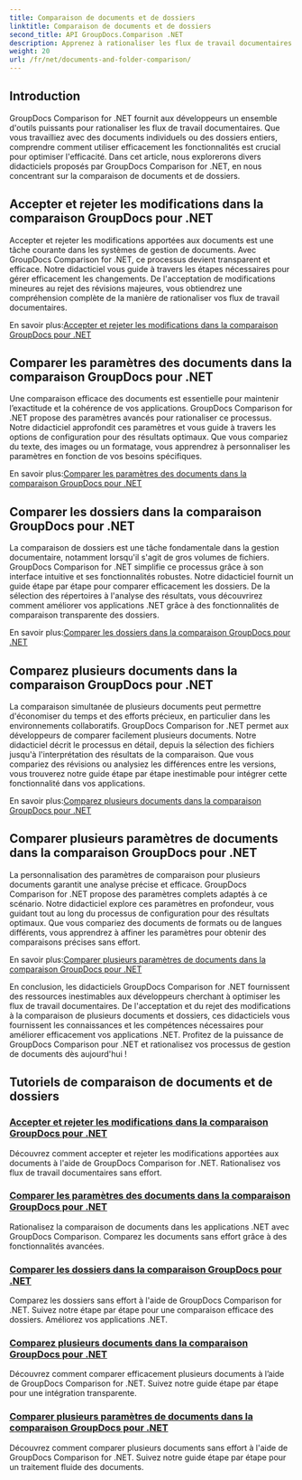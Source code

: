 ```yaml
---
title: Comparaison de documents et de dossiers
linktitle: Comparaison de documents et de dossiers
second_title: API GroupDocs.Comparison .NET
description: Apprenez à rationaliser les flux de travail documentaires avec les didacticiels GroupDocs Comparison for .NET. Acceptez, rejetez les modifications et comparez les documents et les dossiers sans effort.
weight: 20
url: /fr/net/documents-and-folder-comparison/
---
```

## Introduction

GroupDocs Comparison for .NET fournit aux développeurs un ensemble d'outils puissants pour rationaliser les flux de travail documentaires. Que vous travailliez avec des documents individuels ou des dossiers entiers, comprendre comment utiliser efficacement les fonctionnalités est crucial pour optimiser l'efficacité. Dans cet article, nous explorerons divers didacticiels proposés par GroupDocs Comparison for .NET, en nous concentrant sur la comparaison de documents et de dossiers.

## Accepter et rejeter les modifications dans la comparaison GroupDocs pour .NET

Accepter et rejeter les modifications apportées aux documents est une tâche courante dans les systèmes de gestion de documents. Avec GroupDocs Comparison for .NET, ce processus devient transparent et efficace. Notre didacticiel vous guide à travers les étapes nécessaires pour gérer efficacement les changements. De l'acceptation de modifications mineures au rejet des révisions majeures, vous obtiendrez une compréhension complète de la manière de rationaliser vos flux de travail documentaires.

 En savoir plus:[Accepter et rejeter les modifications dans la comparaison GroupDocs pour .NET](./accept-reject-changes-dotnet/)

## Comparer les paramètres des documents dans la comparaison GroupDocs pour .NET

Une comparaison efficace des documents est essentielle pour maintenir l’exactitude et la cohérence de vos applications. GroupDocs Comparison for .NET propose des paramètres avancés pour rationaliser ce processus. Notre didacticiel approfondit ces paramètres et vous guide à travers les options de configuration pour des résultats optimaux. Que vous compariez du texte, des images ou un formatage, vous apprendrez à personnaliser les paramètres en fonction de vos besoins spécifiques.

 En savoir plus:[Comparer les paramètres des documents dans la comparaison GroupDocs pour .NET](./compare-documents-settings-dotnet/)

## Comparer les dossiers dans la comparaison GroupDocs pour .NET

La comparaison de dossiers est une tâche fondamentale dans la gestion documentaire, notamment lorsqu'il s'agit de gros volumes de fichiers. GroupDocs Comparison for .NET simplifie ce processus grâce à son interface intuitive et ses fonctionnalités robustes. Notre didacticiel fournit un guide étape par étape pour comparer efficacement les dossiers. De la sélection des répertoires à l'analyse des résultats, vous découvrirez comment améliorer vos applications .NET grâce à des fonctionnalités de comparaison transparente des dossiers.

 En savoir plus:[Comparer les dossiers dans la comparaison GroupDocs pour .NET](./compare-folders-dotnet/)

## Comparez plusieurs documents dans la comparaison GroupDocs pour .NET

La comparaison simultanée de plusieurs documents peut permettre d'économiser du temps et des efforts précieux, en particulier dans les environnements collaboratifs. GroupDocs Comparison for .NET permet aux développeurs de comparer facilement plusieurs documents. Notre didacticiel décrit le processus en détail, depuis la sélection des fichiers jusqu'à l'interprétation des résultats de la comparaison. Que vous compariez des révisions ou analysiez les différences entre les versions, vous trouverez notre guide étape par étape inestimable pour intégrer cette fonctionnalité dans vos applications.

 En savoir plus:[Comparez plusieurs documents dans la comparaison GroupDocs pour .NET](./compare-multiple-documents-dotnet/)

## Comparer plusieurs paramètres de documents dans la comparaison GroupDocs pour .NET

La personnalisation des paramètres de comparaison pour plusieurs documents garantit une analyse précise et efficace. GroupDocs Comparison for .NET propose des paramètres complets adaptés à ce scénario. Notre didacticiel explore ces paramètres en profondeur, vous guidant tout au long du processus de configuration pour des résultats optimaux. Que vous compariez des documents de formats ou de langues différents, vous apprendrez à affiner les paramètres pour obtenir des comparaisons précises sans effort.

 En savoir plus:[Comparer plusieurs paramètres de documents dans la comparaison GroupDocs pour .NET](./compare-multiple-documents-settings-dotnet/)

En conclusion, les didacticiels GroupDocs Comparison for .NET fournissent des ressources inestimables aux développeurs cherchant à optimiser les flux de travail documentaires. De l'acceptation et du rejet des modifications à la comparaison de plusieurs documents et dossiers, ces didacticiels vous fournissent les connaissances et les compétences nécessaires pour améliorer efficacement vos applications .NET. Profitez de la puissance de GroupDocs Comparison pour .NET et rationalisez vos processus de gestion de documents dès aujourd'hui !
## Tutoriels de comparaison de documents et de dossiers
### [Accepter et rejeter les modifications dans la comparaison GroupDocs pour .NET](./accept-reject-changes-dotnet/)
Découvrez comment accepter et rejeter les modifications apportées aux documents à l'aide de GroupDocs Comparison for .NET. Rationalisez vos flux de travail documentaires sans effort.
### [Comparer les paramètres des documents dans la comparaison GroupDocs pour .NET](./compare-documents-settings-dotnet/)
Rationalisez la comparaison de documents dans les applications .NET avec GroupDocs Comparison. Comparez les documents sans effort grâce à des fonctionnalités avancées.
### [Comparer les dossiers dans la comparaison GroupDocs pour .NET](./compare-folders-dotnet/)
Comparez les dossiers sans effort à l'aide de GroupDocs Comparison for .NET. Suivez notre étape par étape pour une comparaison efficace des dossiers. Améliorez vos applications .NET.
### [Comparez plusieurs documents dans la comparaison GroupDocs pour .NET](./compare-multiple-documents-dotnet/)
Découvrez comment comparer efficacement plusieurs documents à l’aide de GroupDocs Comparison for .NET. Suivez notre guide étape par étape pour une intégration transparente.
### [Comparer plusieurs paramètres de documents dans la comparaison GroupDocs pour .NET](./compare-multiple-documents-settings-dotnet/)
Découvrez comment comparer plusieurs documents sans effort à l'aide de GroupDocs Comparison for .NET. Suivez notre guide étape par étape pour un traitement fluide des documents.